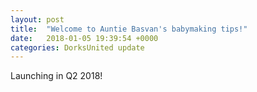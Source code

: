 ```yaml
---
layout: post
title:  "Welcome to Auntie Basvan's babymaking tips!"
date:   2018-01-05 19:39:54 +0000
categories: DorksUnited update
---
```

Launching in Q2 2018!
